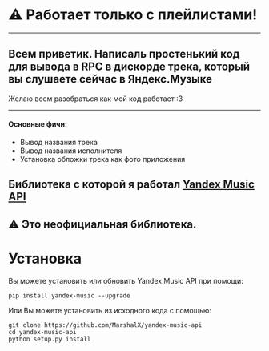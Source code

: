 # ⚠️ Работает только с плейлистами!
____
## Всем приветик. Написаль простенький код для вывода в RPC в дискорде трека, который вы слушаете сейчас в Яндекс.Музыке
Желаю всем разобраться как мой код работает :3
____

#### Основные фичи:
 - Вывод названия трека
 - Вывод названия исполнителя
 - Установка обложки трека как фото приложения


## Библиотека с которой я работал [Yandex Music API](https://github.com/MarshalX/yandex-music-api) 
## ⚠️ Это неофициальная библиотека.


# Установка

Вы можете установить или обновить Yandex Music API при помощи:

    pip install yandex-music --upgrade

Или Вы можете установить из исходного кода с помощью:

    git clone https://github.com/MarshalX/yandex-music-api
    cd yandex-music-api
    python setup.py install